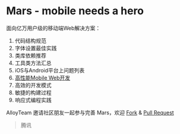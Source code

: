 Mars - mobile needs a hero
====

面向亿万用户级的移动端Web解决方案：


1. 代码结构规范
2. 字体设置最佳实践
3. 类库依赖推荐
4. 工具类方法汇总
5. iOS与Android平台上问题列表
6. [高性能Mobile Web开发](./blob/master/High-Performance/list.md)
7. 高效的开发模式
8. 敏捷的构建过程
9. 响应式编程实践

AlloyTeam 邀请社区朋友一起参与完善 Mars，欢迎 [Fork](https://github.com/AlloyTeam/Mars/fork) & [Pull Request](https://github.com/AlloyTeam/Mars/pulls)

> 腾讯
